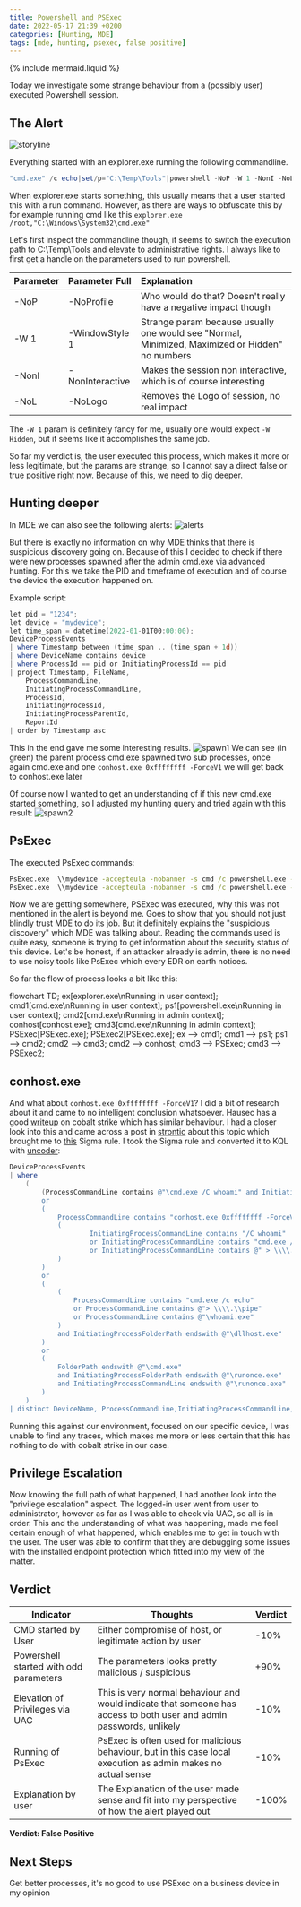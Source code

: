 ```yaml
---
title: Powershell and PSExec
date: 2022-05-17 21:39 +0200
categories: [Hunting, MDE]
tags: [mde, hunting, psexec, false positive]
---
```

{% include mermaid.liquid %}

Today we investigate some strange behaviour from a (possibly user) executed Powershell session.

## The Alert

![storyline](/assets/img/posts/2022-05-17/storyline_start.jpg)

Everything started with an explorer.exe running the following commandline.

```powershell
"cmd.exe" /c echo|set/p="C:\Temp\Tools"|powershell -NoP -W 1 -NonI -NoL "SaPs 'cmd' -Args '/c """cd /d',$([char]34+$Input+[char]34),'^&^& start /b cmd.exe"""' -Verb RunAs"
```

When explorer.exe starts something, this usually means that a user started this with a run command.
However, as there are ways to obfuscate this by for example running cmd like
this ```explorer.exe /root,"C:\Windows\System32\cmd.exe"```

Let's first inspect the commandline though, it seems to switch the execution path to C:\Temp\Tools and elevate to
administrative rights.
I always like to first get a handle on the parameters used to run powershell.

| Parameter | Parameter Full  | Explanation                                                                                     |
|:----------|:----------------|:------------------------------------------------------------------------------------------------|
| -NoP      | -NoProfile      | Who would do that? Doesn't really have a negative impact though                                 |
| -W 1      | -WindowStyle 1  | Strange param because usually one would see "Normal, Minimized, Maximized or Hidden" no numbers |
| -NonI     | -NonInteractive | Makes the session non interactive, which is of course interesting                               |
| -NoL      | -NoLogo         | Removes the Logo of session, no real impact                                                     |

The ```-W 1``` param is definitely fancy for me, usually one would expect ```-W Hidden```, but it seems like it
accomplishes the same job.

So far my verdict is, the user executed this process, which makes it more or less legitimate, but the params are
strange, so I cannot say a direct false or true positive right now.
Because of this, we need to dig deeper.

## Hunting deeper

In MDE we can also see the following alerts:
![alerts](/assets/img/posts/2022-05-17/alerts.jpg)

But there is exactly no information on why MDE thinks that there is suspicious discovery going on.
Because of this I decided to check if there were new processes spawned after the admin cmd.exe via advanced hunting.
For this we take the PID and timeframe of execution and of course the device the execution happened on.

Example script:

```powershell
let pid = "1234";
let device = "mydevice";
let time_span = datetime(2022-01-01T00:00:00);
DeviceProcessEvents
| where Timestamp between (time_span .. (time_span + 1d))
| where DeviceName contains device
| where ProcessId == pid or InitiatingProcessId == pid
| project Timestamp, FileName,
    ProcessCommandLine,
    InitiatingProcessCommandLine,
    ProcessId,
    InitiatingProcessId,
    InitiatingProcessParentId,
    ReportId
| order by Timestamp asc
```

This in the end gave me some interesting results.
![spawn1](/assets/img/posts/2022-05-17/spawn1.jpg)
We can see (in green) the parent process cmd.exe spawned two sub processes, once again cmd.exe and one
```conhost.exe 0xffffffff -ForceV1``` we will get back to conhost.exe later

Of course now I wanted to get an understanding of if this new cmd.exe started something, so I adjusted my hunting query
and tried again with this result:
![spawn2](/assets/img/posts/2022-05-17/spawn2.jpg)

## PsExec

The executed PsExec commands:

```cmd
PsExec.exe  \\mydevice -accepteula -nobanner -s cmd /c powershell.exe -noninteractive -command "&{Get-MPComputerStatus | Select-Object -Property AntispywareEnabled, AntivirusEnabled, OnAccessProtectionEnabled, RealTimeProtectionEnabled}"
PsExec.exe  \\mydevice -accepteula -nobanner -s cmd /c powershell.exe -noninteractive -command "&{Get-MPComputerStatus | Select-Object -Property AMServiceEnabled, AntispywareEnabled, AntispywareSignatureLastUpdated, AntivirusEnabled, AntivirusSignatureLastUpdated, BehaviorMonitorEnabled, IoavProtectionEnabled, NISEnabled, NISSignatureLastUpdated, OnAccessProtectionEnabled, RealTimeProtectionEnabled, TamperProtectionSource}"
```

Now we are getting somewhere, PSExec was executed, why this was not mentioned in the alert is beyond me. Goes to show
that you should not just blindly trust MDE to do its job.
But it definitely explains the "suspicious discovery" which MDE was talking about.
Reading the commands used is quite easy, someone is trying to get information about the security status of this device.
Let's be honest, if an attacker already is admin, there is no need to use noisy tools like PsExec which every EDR on
earth notices.

So far the flow of process looks a bit like this:

<div class="mermaid">
flowchart TD;
    ex[explorer.exe\nRunning in user context];
    cmd1[cmd.exe\nRunning in user context];
    ps1[powershell.exe\nRunning in user context];
    cmd2[cmd.exe\nRunning in admin context];
    conhost[conhost.exe];
    cmd3[cmd.exe\nRunning in admin context];
    PSExec[PSExec.exe];
    PSExec2[PSExec.exe];
    ex --> cmd1;
    cmd1 --> ps1;
    ps1 --> cmd2;
    cmd2 --> cmd3;
    cmd2 --> conhost;
    cmd3 --> PSExec;
    cmd3 --> PSExec2;
</div>

## conhost.exe

And what about ```conhost.exe 0xffffffff -ForceV1```?
I did a bit of research about it and came to no intelligent conclusion whatsoever.
Hausec has a good [writeup](https://hausec.com/2021/07/26/cobalt-strike-and-tradecraft/) on cobalt strike which has
similar behaviour. I had a closer look into this and came across a post in
[strontic](https://strontic.github.io/xcyclopedia/library/conhost.exe-B577C5F724544F0C677F9C51D9B7B481.html) about this
topic which brought me to
[this](https://github.com/SigmaHQ/sigma/blob/master/rules/windows/process_creation/proc_creation_win_cobaltstrike_process_patterns.yml)
Sigma rule.
I took the Sigma rule and converted it to KQL with [uncoder](https://uncoder.io/):

```powershell
DeviceProcessEvents
| where
    (
        (ProcessCommandLine contains @"\cmd.exe /C whoami" and InitiatingProcessFolderPath startswith @"C:\Temp")
        or
        (
            ProcessCommandLine contains "conhost.exe 0xffffffff -ForceV1" and
            (
                    InitiatingProcessCommandLine contains "/C whoami"
                    or InitiatingProcessCommandLine contains "cmd.exe /C echo"
                    or InitiatingProcessCommandLine contains @" > \\\\.\\pipe"
            )
        )
        or
        (
            (
                ProcessCommandLine contains "cmd.exe /c echo"
                or ProcessCommandLine contains @"> \\\\.\\pipe"
                or ProcessCommandLine contains @"\whoami.exe"
            )
            and InitiatingProcessFolderPath endswith @"\dllhost.exe"
        )
        or
        (
            FolderPath endswith @"\cmd.exe"
            and InitiatingProcessFolderPath endswith @"\runonce.exe"
            and InitiatingProcessCommandLine endswith @"\runonce.exe"
        )
    )
| distinct DeviceName, ProcessCommandLine,InitiatingProcessCommandLine,FolderPath,InitiatingProcessFolderPath
```

Running this against our environment, focused on our specific device, I was unable to find any traces, which makes me
more or less certain that this has nothing to do with cobalt strike in our case.

## Privilege Escalation

Now knowing the full path of what happened, I had another look into the "privilege escalation" aspect.
The logged-in user went from user to administrator, however as far as I was able to check via UAC, so all is in order.
This and the understanding of what was happening, made me feel certain enough of what happened, which enables me to get
in touch with the user.
The user was able to confirm that they are debugging some issues with the installed endpoint protection which fitted
into my view of the matter.

## Verdict

| Indicator                              | Thoughts                                                                                                            | Verdict |
|----------------------------------------|---------------------------------------------------------------------------------------------------------------------|---------|
| CMD started by User                    | Either compromise of host, or legitimate action by user                                                             | -10%    |
| Powershell started with odd parameters | The parameters looks pretty malicious / suspicious                                                                  | +90%    |
| Elevation of Privileges via UAC        | This is very normal behaviour and would indicate that someone has access to both user and admin passwords, unlikely | -10%    |
| Running of PsExec                      | PsExec is often used for malicious behaviour, but in this case local execution as admin makes no actual sense       | -10%    |
| Explanation by user                    | The Explanation of the user made sense and fit into my perspective of how the alert played out                      | -100%   |

**Verdict: False Positive**

## Next Steps

Get better processes, it's no good to use PSExec on a business device in my opinion
